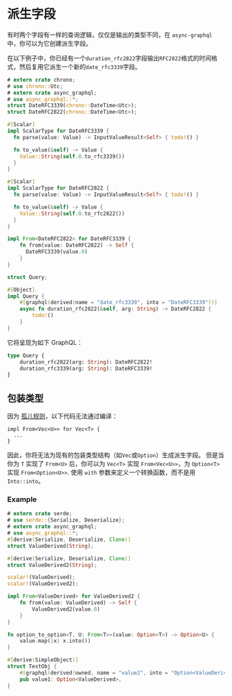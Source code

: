 # 派生字段

有时两个字段有一样的查询逻辑，仅仅是输出的类型不同，在 `async-graphql` 中，你可以为它创建派生字段。

在以下例子中，你已经有一个`duration_rfc2822`字段输出`RFC2822`格式的时间格式，然后复用它派生一个新的`date_rfc3339`字段。

```rust
# extern crate chrono;
# use chrono::Utc;
# extern crate async_graphql;
# use async_graphql::*;
struct DateRFC3339(chrono::DateTime<Utc>);
struct DateRFC2822(chrono::DateTime<Utc>);

#[Scalar]
impl ScalarType for DateRFC3339 {
  fn parse(value: Value) -> InputValueResult<Self> { todo!() } 

  fn to_value(&self) -> Value {
    Value::String(self.0.to_rfc3339())
  }
}

#[Scalar]
impl ScalarType for DateRFC2822 {
  fn parse(value: Value) -> InputValueResult<Self> { todo!() } 

  fn to_value(&self) -> Value {
    Value::String(self.0.to_rfc2822())
  }
}

impl From<DateRFC2822> for DateRFC3339 {
    fn from(value: DateRFC2822) -> Self {
      DateRFC3339(value.0)
    }
}

struct Query;

#[Object]
impl Query {
    #[graphql(derived(name = "date_rfc3339", into = "DateRFC3339"))]
    async fn duration_rfc2822(&self, arg: String) -> DateRFC2822 {
        todo!()
    }
}
```

它将呈现为如下 GraphQL：

```graphql
type Query {
	duration_rfc2822(arg: String): DateRFC2822!
	duration_rfc3339(arg: String): DateRFC3339!
}
```

## 包装类型

因为 [孤儿规则](https://doc.rust-lang.org/book/traits.html#rules-for-implementing-traits)，以下代码无法通过编译：

```rust,ignore
impl From<Vec<U>> for Vec<T> {
  ...
}
```

因此，你将无法为现有的包装类型结构（如`Vec`或`Option`）生成派生字段。 
但是当你为 `T` 实现了 `From<U>` 后，你可以为 `Vec<T>` 实现 `From<Vec<U>>`，为 `Option<T>` 实现 `From<Option<U>>`.
使用 `with` 参数来定义一个转换函数，而不是用 `Into::into`。

### Example

```rust
# extern crate serde;
# use serde::{Serialize, Deserialize};
# extern crate async_graphql;
# use async_graphql::*;
#[derive(Serialize, Deserialize, Clone)]
struct ValueDerived(String);

#[derive(Serialize, Deserialize, Clone)]
struct ValueDerived2(String);

scalar!(ValueDerived);
scalar!(ValueDerived2);

impl From<ValueDerived> for ValueDerived2 {
    fn from(value: ValueDerived) -> Self {
        ValueDerived2(value.0)
    }
}

fn option_to_option<T, U: From<T>>(value: Option<T>) -> Option<U> {
    value.map(|x| x.into())
}

#[derive(SimpleObject)]
struct TestObj {
    #[graphql(derived(owned, name = "value2", into = "Option<ValueDerived2>", with = "option_to_option"))]
    pub value1: Option<ValueDerived>,
}
```
